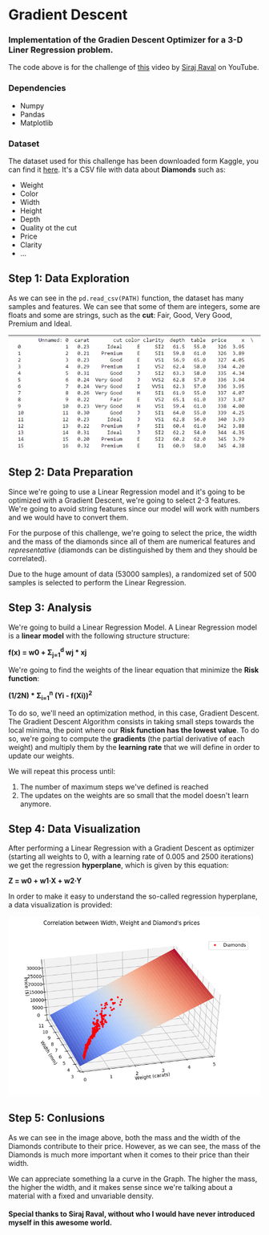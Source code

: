 # Gradient Descent
### Implementation of the Gradien Descent Optimizer for a 3-D Liner Regression problem.

The code above is for the challenge of [this](https://www.youtube.com/watch?v=xRJCOz3AfYY&t=9s) video by [Siraj Raval](https://github.com/llSourcell) on YouTube.

### Dependencies

* Numpy
* Pandas
* Matplotlib

### Dataset

The dataset used for this challenge has been downloaded form Kaggle, you can find it [here](https://www.kaggle.com/shivam2503/diamonds).
It's a CSV file with data about **Diamonds** such as:
* Weight
* Color
* Width
* Height
* Depth
* Quality ot the cut
* Price
* Clarity
* ...

## Step 1: Data Exploration

As we can see in the `pd.read_csv(PATH)` function, the dataset has many samples and features. We can see that some of them are integers, some are floats and some are strings, such as the **cut**: Fair, Good, Very Good, Premium and Ideal.

<img src="imgs/dataframe.PNG">

## Step 2: Data Preparation

Since we're going to use a Linear Regression model and it's going to be optimized with a Gradient Descent, we're going to select 2-3 features. We're going to avoid string features since our model will work with numbers and we would have to convert them.

For the purpose of this challenge, we're going to select the price, the width and the mass of the diamonds since all of them are numerical features and *representative* (diamonds can be distinguished by them and they should be correlated).

Due to the huge amount of data (53000 samples), a randomized set of 500 samples is selected to perform the Linear Regression.

## Step 3: Analysis

We're going to build a Linear Regression Model. A Linear Regression model is a **linear model** with the following structure structure: 

<b>f(x) = w0 + &Sigma;<sub>j=1</sub><sup>d</sup> wj * xj</b>

We're going to find the weights of the linear equation that minimize the **Risk function**:

<b>(1/2N) * &Sigma;<sub>i=1</sub><sup>n</sup> (Yi - f(Xi))<sup>2</sup></b>

To do so, we'll need an optimization method, in this case, Gradient Descent. The Gradient Descent Algorithm consists in taking small steps towards the local minima, the point where our **Risk function has the lowest value**. To do so, we're going to compute the **gradients** (the partial derivative of each weight) and multiply them by the **learning rate** that we will define in order to update our weights.

We will repeat this process until:
1. The number of maximum steps we've defined is reached
2. The updates on the weights are so small that the model doesn't learn anymore.


## Step 4: Data Visualization

After performing a Linear Regression with a Gradient Descent as optimizer (starting all weights to 0, with a learning rate of 0.005 and 2500 iterations) we get the regression **hyperplane**, which is given by this equation: 

**Z = w0 + w1·X + w2·Y**

In order to make it easy to understand the so-called regression hyperplane, a data visualization is provided:

<img src="imgs/dataviz.PNG">

## Step 5: Conlusions

As we can see in the image above, both the mass and the width of the Diamonds contribute to their price. However, as we can see, the mass of the Diamonds is much more important when it comes to their price than their width.

We can appreciate something la a curve in the Graph. The higher the mass, the higher the width, and it makes sense since we're talking about a material with a fixed and unvariable density.

#### Special thanks to Siraj Raval, without who I would have never introduced myself in this awesome world.
